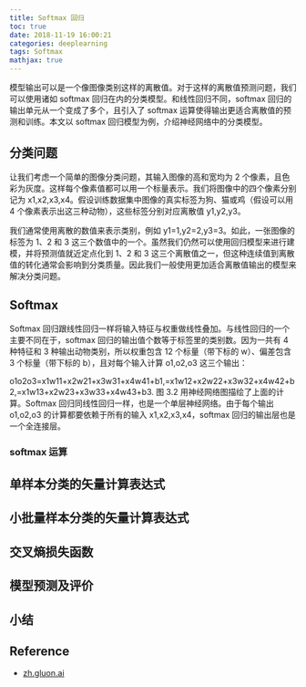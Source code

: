 ```yaml
---
title: Softmax 回归
toc: true
date: 2018-11-19 16:00:21
categories: deeplearning
tags: Softmax
mathjax: true
---
```


模型输出可以是一个像图像类别这样的离散值。对于这样的离散值预测问题，我们可以使用诸如 softmax 回归在内的分类模型。和线性回归不同，softmax 回归的输出单元从一个变成了多个，且引入了 softmax 运算使得输出更适合离散值的预测和训练。本文以 softmax 回归模型为例，介绍神经网络中的分类模型。

<!-- more -->

## 分类问题

让我们考虑一个简单的图像分类问题，其输入图像的高和宽均为 2 个像素，且色彩为灰度。这样每个像素值都可以用一个标量表示。我们将图像中的四个像素分别记为 x1,x2,x3,x4。假设训练数据集中图像的真实标签为狗、猫或鸡（假设可以用 4 个像素表示出这三种动物），这些标签分别对应离散值 y1,y2,y3。

我们通常使用离散的数值来表示类别，例如 y1=1,y2=2,y3=3。如此，一张图像的标签为 1、2 和 3 这三个数值中的一个。虽然我们仍然可以使用回归模型来进行建模，并将预测值就近定点化到 1、2 和 3 这三个离散值之一，但这种连续值到离散值的转化通常会影响到分类质量。因此我们一般使用更加适合离散值输出的模型来解决分类问题。

## Softmax

Softmax 回归跟线性回归一样将输入特征与权重做线性叠加。与线性回归的一个主要不同在于，softmax 回归的输出值个数等于标签里的类别数。因为一共有 4 种特征和 3 种输出动物类别，所以权重包含 12 个标量（带下标的 w）、偏差包含 3 个标量（带下标的 b），且对每个输入计算 o1,o2,o3 这三个输出：

o1o2o3=x1w11+x2w21+x3w31+x4w41+b1,=x1w12+x2w22+x3w32+x4w42+b2,=x1w13+x2w23+x3w33+x4w43+b3.
图 3.2 用神经网络图描绘了上面的计算。Softmax 回归同线性回归一样，也是一个单层神经网络。由于每个输出 o1,o2,o3 的计算都要依赖于所有的输入 x1,x2,x3,x4，softmax 回归的输出层也是一个全连接层。


### softmax 运算

## 单样本分类的矢量计算表达式

## 小批量样本分类的矢量计算表达式

## 交叉熵损失函数

## 模型预测及评价

## 小结

## Reference

- [zh.gluon.ai](https://zh.gluon.ai/chapter_deep-learning-basics/softmax-regression.html)


<script type="text/x-mathjax-config">
  MathJax.Hub.Config({
    extensions: ["tex2jax.js"],
    jax: ["input/TeX"],
    tex2jax: {
      inlineMath: [ ['$','$'], ['\\(','\\)'] ],
      displayMath: [ ['$$','$$']],
      processEscapes: true
    }
  });
</script>
<script type="text/javascript" src="https://cdn.mathjax.org/mathjax/latest/MathJax.js?config=TeX-AMS_HTML,http://myserver.com/MathJax/config/local/local.js">
</script>
